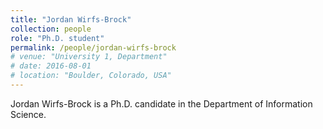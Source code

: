 ```yaml
---
title: "Jordan Wirfs-Brock"
collection: people
role: "Ph.D. student"
permalink: /people/jordan-wirfs-brock
# venue: "University 1, Department"
# date: 2016-08-01
# location: "Boulder, Colorado, USA"
---
```


Jordan Wirfs-Brock is a Ph.D. candidate in the Department of Information Science.